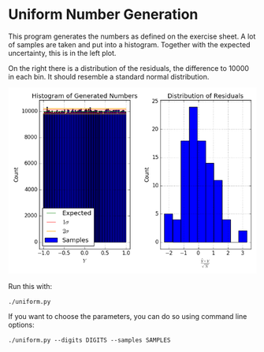 # Uniform Number Generation

This program generates the numbers as defined on the exercise sheet. A lot of
samples are taken and put into a histogram. Together with the expected
uncertainty, this is in the left plot.

On the right there is a distribution of the residuals, the difference to 10000
in each bin. It should resemble a standard normal distribution.

![](uniform.png)

Run this with:

    ./uniform.py

If you want to choose the parameters, you can do so using command line options:

    ./uniform.py --digits DIGITS --samples SAMPLES
